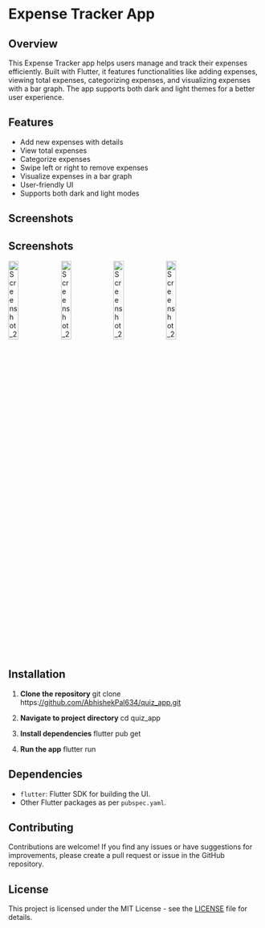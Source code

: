 # Expense Tracker App

## Overview

This Expense Tracker app helps users manage and track their expenses efficiently. Built with Flutter, it features functionalities like adding expenses, viewing total expenses, categorizing expenses, and visualizing expenses with a bar graph. The app supports both dark and light themes for a better user experience.

## Features

- Add new expenses with details
- View total expenses
- Categorize expenses
- Swipe left or right to remove expenses
- Visualize expenses in a bar graph
- User-friendly UI
- Supports both dark and light modes

## Screenshots

## Screenshots

<img src="https://github.com/AbhishekPal634/expense_tracker/assets/121433136/9749741a-b6f5-4e66-9aa4-2e3a9167bb78" alt="Screenshot_20240625-180442" width="20%">
<img src="https://github.com/AbhishekPal634/expense_tracker/assets/121433136/08072da4-c827-4bd9-af2a-dd834909a9e1" alt="Screenshot_20240625-180453" width="20%">
<img src="https://github.com/AbhishekPal634/expense_tracker/assets/121433136/000ffdb1-73d3-456c-9274-57f6ea59bedf" alt="Screenshot_20240625-180407" width="20%">
<img src="https://github.com/AbhishekPal634/expense_tracker/assets/121433136/69b2db5f-8987-4ae3-ab51-4db77d6722df" alt="Screenshot_20240625-180352" width="20%">
  
## Installation

1. **Clone the repository**
git clone https:[//github.com/AbhishekPal634/quiz_app.git](https://github.com/AbhishekPal634/expense_tracker.git)

2. **Navigate to project directory**
cd quiz_app

3. **Install dependencies**
flutter pub get

4. **Run the app**
flutter run

## Dependencies

- `flutter`: Flutter SDK for building the UI.
- Other Flutter packages as per `pubspec.yaml`.

## Contributing

Contributions are welcome! If you find any issues or have suggestions for improvements, please create a pull request or issue in the GitHub repository.

## License

This project is licensed under the MIT License - see the [LICENSE](LICENSE) file for details.


